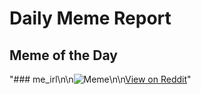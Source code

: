 # Daily Meme Report

## Meme of the Day
"### me_irl\n\n![Meme](https://i.redd.it/7yx0mlssjbhe1.png)\n\n[View on Reddit](https://redd.it/1ii9gf4)"
